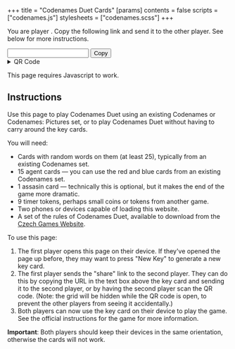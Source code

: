 +++
title = "Codenames Duet Cards"
[params]
contents = false
scripts = ["codenames.js"]
stylesheets = ["codenames.scss"]
+++

You are player <span id="side"></span>. Copy the following link and send it to the other player. See below for more instructions.

<div class="share-link-row">
  <input id="share-link"> <button id="copy-share-link">Copy</button>
  <details>
    <summary class="button">QR Code</summary>
    <div id="share-qr"></div>
</div>

<div id="codenames"></div>

<noscript>

This page requires Javascript to work.

</noscript>

## Instructions

Use this page to play Codenames Duet using an existing Codenames or Codenames: Pictures set, or to play Codenames Duet without having to carry around the key cards.

You will need:

- Cards with random words on them (at least 25), typically from an existing Codenames set.
- 15 agent cards — you can use the red and blue cards from an existing Codenames set.
- 1 assasin card — technically this is optional, but it makes the end of the game more dramatic.
- 9 timer tokens, perhaps small coins or tokens from another game.
- Two phones or devices capable of loading this website.
- A set of the rules of Codenames Duet, available to download from the [Czech Games Website](https://www.czechgames.com/games/codenames-duet#downloads).

To use this page:

1. The first player opens this page on their device. If they've opened the page up before, they may want to press "New Key" to generate a new key card.
2. The first player sends the "share" link to the second player. They can do this by copying the URL in the text box above the key card and sending it to the second player, or by having the second player scan the QR code. (Note: the grid will be hidden while the QR code is open, to prevent the other players from seeing it accidentally.)
3. Both players can now use the key card on their device to play the game. See the official instructions for the game for more information.

**Important**: Both players should keep their devices in the same orientation, otherwise the cards will not work.
